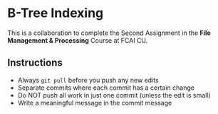 # B-Tree Indexing
This is a collaboration to complete the Second Assignment in the **File Management & Processing** Course at FCAI CU.

## Instructions
- Always `git pull` before you push any new edits  
- Separate commits where each commit has a certain change  
- Do NOT push all work in just one commit (unless the edit is small)  
- Write a meaningful message in the commit message  
